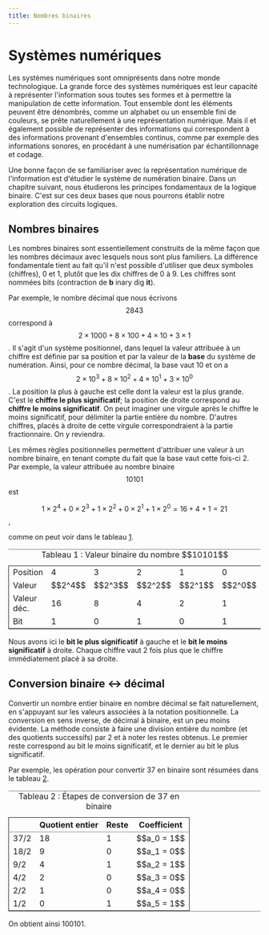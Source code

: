 ```yaml
---
title: Nombres binaires
---
```


# Systèmes numériques

Les systèmes numériques sont omniprésents dans notre monde
technologique. La grande force des systèmes numériques est leur
capacité à représenter l'information sous toutes ses formes et à
permettre la manipulation de cette information. Tout ensemble dont les
éléments peuvent être dénombrés, comme un alphabet ou un ensemble fini
de couleurs, se prête naturellement à une représentation
numérique. Mais il et également possible de représenter des
informations qui correspondent à des informations provenant
d'ensembles continus, comme par exemple des informations sonores, en
procédant à une numérisation par échantillonnage et codage.

Une bonne façon de se familiariser avec la représentation numérique de
l'information est d'étudier le système de numération binaire. Dans un
chapitre suivant, nous étudierons les principes fondamentaux de la
logique binaire. C'est sur ces deux bases que nous pourrons établir
notre exploration des circuits logiques.

## Nombres binaires

Les nombres binaires sont essentiellement construits de la même façon
que les nombres décimaux avec lesquels nous sont plus familiers. La
différence fondamentale tient au fait qu'il n'est possible d'utiliser
que deux symboles (chiffres), 0 et 1, plutôt que les dix chiffres de 0
à 9. Les chiffres sont nommées bits (contraction de **b** inary dig
**it**).

Par exemple, le nombre décimal que nous écrivons $$2843$$ correspond à
$$2 \times 1000 + 8 \times 100 + 4 \times 10 + 3 \times 1$$. Il s'agit
d'un système positionnel, dans lequel la valeur attribuée à un chiffre
est définie par sa position et par la valeur de la **base** du système
de numération. Ainsi, pour ce nombre décimal, la base vaut 10 et on a
$$2 \times 10^3 + 8 \times 10^2 + 4 \times 10^1 + 3 \times 10^0$$. La
position la plus à gauche est celle dont la valeur est la plus
grande. C'est le **chiffre le plus significatif**; la position de droite
correspond au **chiffre le moins significatif**. On peut imaginer une
virgule après le chiffre le moins significatif, pour délimiter la
partie entière du nombre. D'autres chiffres, placés à droite de cette
virgule correspondraient à la partie fractionnaire. On y reviendra.

Les mêmes règles positionnelles permettent d'attribuer une valeur à un
nombre binaire, en tenant compte du fait que la base vaut cette
fois-ci 2. Par exemple, la valeur attribuée au nombre binaire
$$10101$$ est 

$$ 1 \times 2^4 + 0 \times 2^3 + 1 \times 2^2 + 0 \times 2^1 + 1
\times 2^0 = 16+4+1= 21 $$,

comme on peut voir dans le tableau [1](#org9d95b45).

<table id="org9d95b45" border="2" cellspacing="0" cellpadding="6" rules="groups" frame="hsides">
<caption class="t-above"><span class="table-number">Tableau 1 :</span> Valeur binaire du nombre $$10101$$</caption>

<colgroup>
<col  class="org-left" />

<col  class="org-right" />

<col  class="org-right" />

<col  class="org-right" />

<col  class="org-right" />

<col  class="org-right" />
</colgroup>
<tbody>
<tr>
<td class="org-left">Position</td>
<td class="org-right">4</td>
<td class="org-right">3</td>
<td class="org-right">2</td>
<td class="org-right">1</td>
<td class="org-right">0</td>
</tr>


<tr>
<td class="org-left">Valeur</td>
<td class="org-right">$$2^4$$</td>
<td class="org-right">$$2^3$$</td>
<td class="org-right">$$2^2$$</td>
<td class="org-right">$$2^1$$</td>
<td class="org-right">$$2^0$$</td>
</tr>


<tr>
<td class="org-left">Valeur déc.</td>
<td class="org-right">16</td>
<td class="org-right">8</td>
<td class="org-right">4</td>
<td class="org-right">2</td>
<td class="org-right">1</td>
</tr>


<tr>
<td class="org-left">Bit</td>
<td class="org-right">1</td>
<td class="org-right">0</td>
<td class="org-right">1</td>
<td class="org-right">0</td>
<td class="org-right">1</td>
</tr>
</tbody>
</table>

Nous avons ici le **bit le plus significatif** à gauche et le **bit le
moins significatif** à droite. Chaque chiffre vaut 2 fois plus que le
chiffre immédiatement placé à sa droite.


## Conversion binaire <-> décimal

Convertir un nombre entier binaire en nombre décimal se fait
naturellement, en s'appuyant sur les valeurs associées à la notation
positionnelle. La conversion en sens inverse, de décimal à binaire,
est un peu moins évidente. La méthode consiste à faire une division
entière du nombre (et des quotients successifs) par 2 et à noter les
restes obtenus. Le premier reste correspond au bit le moins
significatif, et le dernier au bit le plus significatif.

Par exemple, les opération pour convertir 37 en binaire sont résumées
dans le tableau [2](#org26bffc8).

<table id="org26bffc8" border="2" cellspacing="0" cellpadding="6" rules="groups" frame="hsides">
<caption class="t-above"><span class="table-number">Tableau 2 :</span> Étapes de conversion de 37 en binaire</caption>

<colgroup>
<col  class="org-left" />

<col  class="org-right" />

<col  class="org-right" />

<col  class="org-left" />
</colgroup>
<thead>
<tr>
<th scope="col" class="org-left">&#xa0;</th>
<th scope="col" class="org-right">Quotient entier</th>
<th scope="col" class="org-right">Reste</th>
<th scope="col" class="org-left">Coefficient</th>
</tr>
</thead>

<tbody>
<tr>
<td class="org-left">37/2</td>
<td class="org-right">18</td>
<td class="org-right">1</td>
<td class="org-left">$$a_0 = 1$$</td>
</tr>


<tr>
<td class="org-left">18/2</td>
<td class="org-right">9</td>
<td class="org-right">0</td>
<td class="org-left">$$a_1 = 0$$</td>
</tr>


<tr>
<td class="org-left">9/2</td>
<td class="org-right">4</td>
<td class="org-right">1</td>
<td class="org-left">$$a_2 = 1$$</td>
</tr>


<tr>
<td class="org-left">4/2</td>
<td class="org-right">2</td>
<td class="org-right">0</td>
<td class="org-left">$$a_3 = 0$$</td>
</tr>


<tr>
<td class="org-left">2/2</td>
<td class="org-right">1</td>
<td class="org-right">0</td>
<td class="org-left">$$a_4 = 0$$</td>
</tr>


<tr>
<td class="org-left">1/2</td>
<td class="org-right">0</td>
<td class="org-right">1</td>
<td class="org-left">$$a_5 = 1$$</td>
</tr>
</tbody>
</table>

On obtient ainsi 100101.

